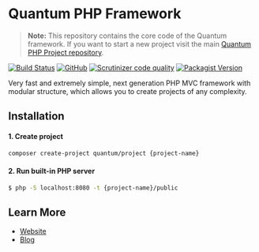# Quantum PHP Framework

> **Note:** This repository contains the core code of the Quantum framework. If you want to start a new project visit the main [Quantum PHP Project repository](https://github.com/softberg/quantum-framework-php).

[![Build Status](https://travis-ci.org/softberg/quantum-php-core.svg?branch=master)](https://travis-ci.org/softberg/quantum-php-core)
[![GitHub](https://img.shields.io/github/license/softberg/quantum-php-core)](https://github.com/softberg/quantum-php-core/blob/master/LICENSE)
[![Scrutinizer code quality](https://shields.cdn.bka.li/scrutinizer/quality/g/softberg/quantum-php-core)](https://scrutinizer-ci.com/g/softberg/quantum-php-core)
[![Packagist Version](https://img.shields.io/packagist/v/quantum/framework)](https://packagist.org/packages/quantum/framework)

Very fast and extremely simple, next generation PHP MVC framework with modular structure, which allows you to create projects of any complexity.

## Installation

#### 1. Create project
```bash
composer create-project quantum/project {project-name}
```

#### 2. Run built-in PHP server
```bash
$ php -S localhost:8080 -t {project-name}/public
```

## Learn More

- [Website](https://quantumphp.io/)
- [Blog](http://blog.softberg.org/category/quantum-php-framework/)
